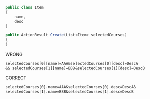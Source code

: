 
```cs
public class Item
{
	name, 
	desc
}
```

```cs
public ActionResult Create(List<Item> selectedCourses)
{
}

```


WRONG

```txt
selectedCourses[0][name]=AAA&selectedCourses[0][desc]=DescA
&& selectedCourses[1][name]=BBB&selectedCourses[1][desc]=DescB
```

CORRECT

```txt
selectedCourses[0].name=AAA&selectedCourses[0].desc=DescA&
selectedCourses[1].name=BBB&selectedCourses[1].desc=DescB
```
